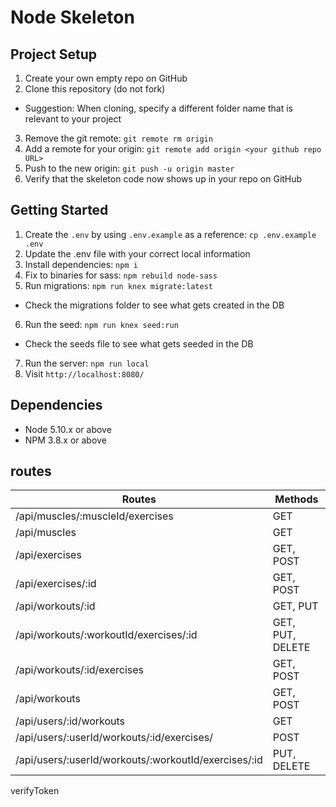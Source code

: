 # Node Skeleton

## Project Setup

1. Create your own empty repo on GitHub
2. Clone this repository (do not fork)
  - Suggestion: When cloning, specify a different folder name that is relevant to your project
3. Remove the git remote: `git remote rm origin`
4. Add a remote for your origin: `git remote add origin <your github repo URL>`
5. Push to the new origin: `git push -u origin master`
6. Verify that the skeleton code now shows up in your repo on GitHub

## Getting Started

1. Create the `.env` by using `.env.example` as a reference: `cp .env.example .env`
2. Update the .env file with your correct local information
3. Install dependencies: `npm i`
4. Fix to binaries for sass: `npm rebuild node-sass`
5. Run migrations: `npm run knex migrate:latest`
  - Check the migrations folder to see what gets created in the DB
6. Run the seed: `npm run knex seed:run`
  - Check the seeds file to see what gets seeded in the DB
7. Run the server: `npm run local`
8. Visit `http://localhost:8080/`

## Dependencies

- Node 5.10.x or above
- NPM 3.8.x or above


## routes


| Routes                                              | Methods                 |
|-----------------------------------------            |-------------------------|
|/api/muscles/:muscleId/exercises                     | GET                     |
|/api/muscles                                         | GET                     |
|/api/exercises                                       | GET, POST               |
|/api/exercises/:id                                   | GET, POST               |
|/api/workouts/:id                                    | GET, PUT                |
|/api/workouts/:workoutId/exercises/:id               | GET, PUT, DELETE        |
|/api/workouts/:id/exercises                          | GET, POST               |
|/api/workouts                                        | GET, POST               |
|/api/users/:id/workouts                              | GET                     |
|/api/users/:userId/workouts/:id/exercises/           | POST                    |
|/api/users/:userId/workouts/:workoutId/exercises/:id  | PUT, DELETE             |
verifyToken
    